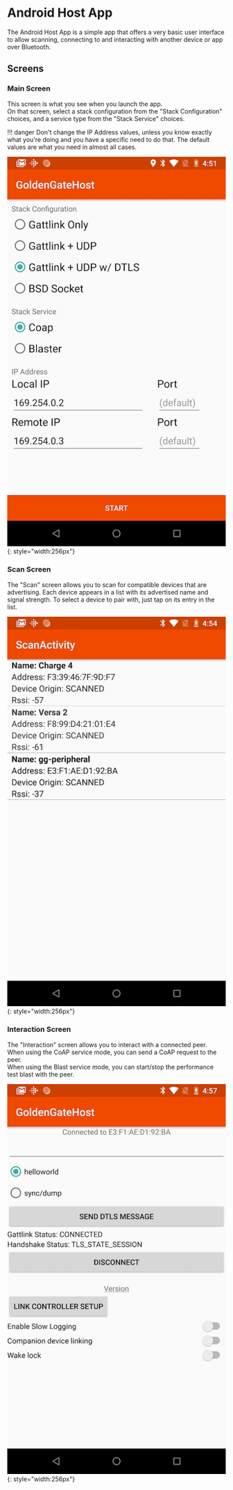 Android Host App
================

The Android Host App is a simple app that offers a very basic user interface to
allow scanning, connecting to and interacting with another device or app over
Bluetooth.

Screens
-------

### Main Screen

This screen is what you see when you launch the app.  
On that screen, select a stack configuration from the "Stack Configuration"
choices, and a service type from the "Stack Service" choices.

!!! danger
    Don't change the IP Address values, unless you know exactly what you're
    doing and you have a specific need to do that. The default values are
    what you need in almost all cases.

![Main Screen](screens/screen_01.jpg){: style="width:256px"}

### Scan Screen

The "Scan" screen allows you to scan for compatible devices that are 
advertising. Each device appears in a list with its advertised name and
signal strength. To select a device to pair with, just tap on its entry in the 
list.

![Scan Screen](screens/screen_02.jpg){: style="width:256px"}

### Interaction Screen

The "Interaction" screen allows you to interact with a connected peer.  
When using the CoAP service mode, you can send a CoAP request to the peer.  
When using the Blast service mode, you can start/stop the performance test
blast with the peer.  

![Pair Screen](screens/screen_03.jpg){: style="width:256px"}
